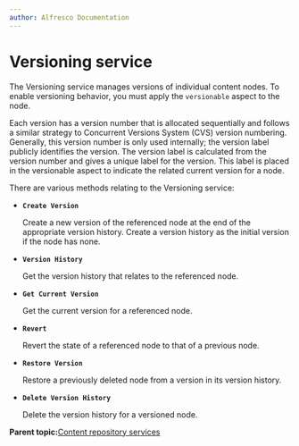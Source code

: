```yaml
---
author: Alfresco Documentation
---
```


# Versioning service

The Versioning service manages versions of individual content nodes. To enable versioning behavior, you must apply the `versionable` aspect to the node.

Each version has a version number that is allocated sequentially and follows a similar strategy to Concurrent Versions System \(CVS\) version numbering. Generally, this version number is only used internally; the version label publicly identifies the version. The version label is calculated from the version number and gives a unique label for the version. This label is placed in the versionable aspect to indicate the related current version for a node.

There are various methods relating to the Versioning service:

-   **`Create Version`**

    Create a new version of the referenced node at the end of the appropriate version history. Create a version history as the initial version if the node has none.


-   **`Version History`**

    Get the version history that relates to the referenced node.


-   **`Get Current Version`**

    Get the current version for a referenced node.


-   **`Revert`**

    Revert the state of a referenced node to that of a previous node.


-   **`Restore Version`**

    Restore a previously deleted node from a version in its version history.


-   **`Delete Version History`**

    Delete the version history for a versioned node.


**Parent topic:**[Content repository services](../concepts/serv-repo-about.md)

